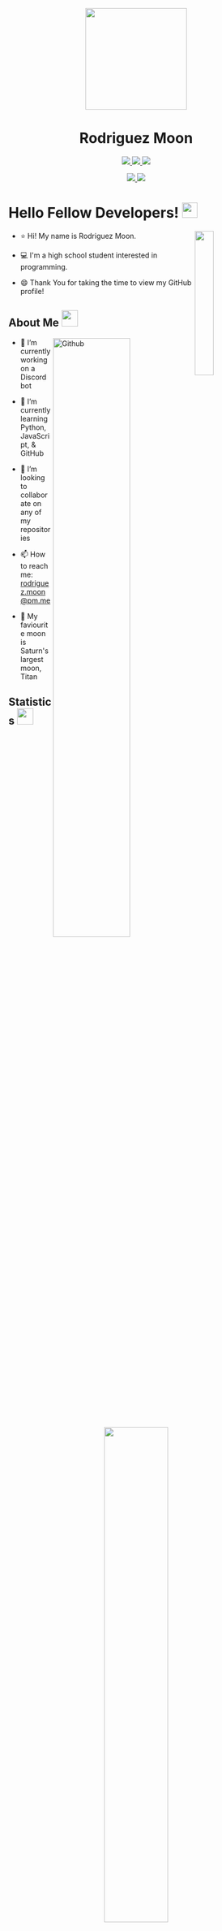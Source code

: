 <!-- Hello src reader :) -->

<p align="center">
	<a href="https://youtu.be/dQw4w9WgXcQ"> <img width="200" src="https://avatars.githubusercontent.com/u/111264841"> </a>
</p>

<h1 align="center">
  <b>Rodriguez Moon
  </b>
  <ceasar>
    <!-- GENAF EVTUGF NER UHZNA EVTUGF -->
  </ceasar>
</h1>

<p>
	<div align="center">
		<a href="https://www.python.org"> <img src="https://img.shields.io/badge/-Python-3776ab?style=for-the-badge&logo=python&logoColor=ffd343&labelColor=282828"> </a>
		<a href="https://www.javascript.com/"> <img src="https://img.shields.io/badge/-JavaScript-f0db4f?style=for-the-badge&logo=javascript&logoColor=f0db4f&labelColor=282828"> </a>
		<a href="https://github.com/rodriguez-moon"> <img src="https://img.shields.io/badge/-Github-6e5494?style=for-the-badge&logo=github&logoColor=ffffff&labelColor=282828"> </a>
	</div>
</p>

<p>
	<div align="center">
		<a href="https://github.com/rodriguez-moon"> 
      <img src="https://visitor-badge.glitch.me/badge?page_id=rodriguez-moon.rodriguez-moon"> 
      <img src="https://img.shields.io/github/followers/rodriguez-moon?label=Follow&style=social"> 
    </a>
	</div>
</p>

<h1> Hello Fellow Developers! 
  <img src="https://raw.githubusercontent.com/MartinHeinz/MartinHeinz/master/wave.gif" width=30px> 
</h1>

<img width="27%" align="right" src="https://hackernoon.com/images/f2px36fy.gif">

- ⭐ Hi! My name is Rodriguez Moon.

- 💻 I'm a high school student interested in programming.

- :smile: Thank You for taking the time to view my GitHub profile!

<h2> 
  About Me 
  <img src="https://media.giphy.com/media/eNwDoyJQmdWarGzmQd/giphy.gif" width=32px> 
</h2>

<a href="https://github.com/rodriguez-moon">
   <img width="55%" align="right" alt="Github" src="https://raw.githubusercontent.com/onimur/.github/master/.resources/git-header.svg">
</a>

- 🔭 I’m currently working on a Discord bot
  
- 🌱 I’m currently learning Python, JavaScript, & GitHub
  
- 💬 I’m looking to collaborate on any of my repositories
  
- 📫 How to reach me: rodriguez.moon@pm.me

- 🌙 My faviourite moon is Saturn's largest moon, Titan

<h2> 
  Statistics 
  <img width="32px" src="https://media2.giphy.com/media/QssGEmpkyEOhBCb7e1/giphy.gif?cid=ecf05e47a0n3gi1bfqntqmob8g9aid1oyj2wr3ds3mg700bl&rid=giphy.gif"> 
</h2>

<br/>

<p align="center">
    <a href="https://github.com/rodriguez-moon">
      <img width="50%" src="https://github-readme-stats.vercel.app/api/top-langs/?username=rodriguez-moon&show_icons=true&theme=tokyonight&layout=compact&hide_border=true">
</p>
  
<p align="left">
    <a href="https://github.com/rodriguez-moon">
        <img width="49.5%" src="https://github-readme-stats.vercel.app/api?username=rodriguez-moon&show_icons=true&count_private=true&include_all_commits=true&theme=tokyonight&hide_border=true">
        <img width="49.5%" src="https://github-readme-streak-stats.herokuapp.com/?user=rodriguez-moon&theme=tokyonight&hide_border=true">
    </a>
</p>

[![Rodriguez Moon's Activity Graph](https://activity-graph.herokuapp.com/graph?username=rodriguez-moon&theme=tokyonight&bg_color=20202b&color=688edb&point=b88df1&line=52bbac&hide_border=true)](https://github.com/rodriguez-moon)

<!--
**rodriguez-moon/rodriguez-moon** is a ✨ _special_ ✨ repository because its `README.md` (this file) appears on your GitHub profile.

Here are some ideas to get you started:

- 🔭 I’m currently working on ...
- 🌱 I’m currently learning ...
- 👯 I’m looking to collaborate on ...
- 🤔 I’m looking for help with ...
- 💬 Ask me about ...
- 📫 How to reach me: ...
- 😄 Pronouns: ...
- ⚡ Fun fact: ...
-->
